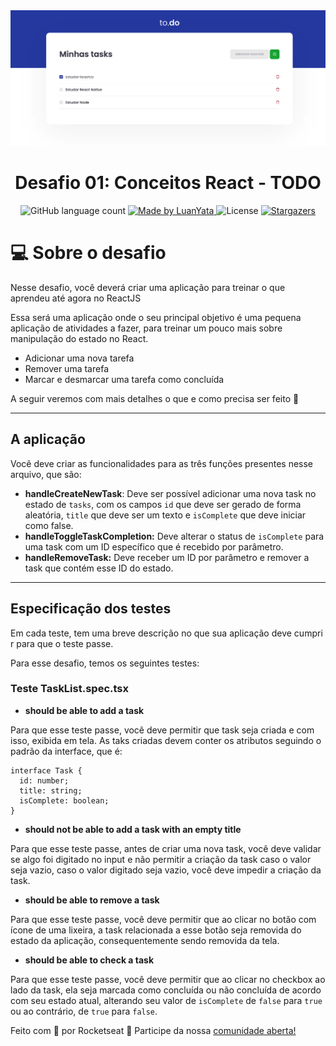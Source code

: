 
<img alt="Todo" src="./src/assets/layout.png" />

<h1 align="center">
 Desafio 01: Conceitos React - TODO 
</h1>

<p align="center">
  <img alt="GitHub language count" src="https://img.shields.io/github/languages/count/luanyata/Todo-Ignite?color=%2304D361">

  <a href="https://www.linkedin.com/in/luanyata/">
    <img alt="Made by LuanYata" src="https://img.shields.io/badge/made%20by-luanyata-%2304D361">
  </a>

  <img alt="License" src="https://img.shields.io/badge/license-MIT-%2304D361">

  <a href="https://github.com/luanyata/Todo-Ignite/stargazers">
    <img alt="Stargazers" src="https://img.shields.io/github/stars/luanyata/Todo-Ignite?style=social">
  </a>
</p>


# 💻 Sobre o desafio

Nesse desafio, você deverá criar uma aplicação para treinar o que aprendeu até agora no ReactJS

Essa será uma aplicação onde o seu principal objetivo é uma pequena aplicação de atividades a fazer, para treinar um pouco mais sobre manipulação do estado no React.

- Adicionar uma nova tarefa
- Remover uma tarefa
- Marcar e desmarcar uma tarefa como concluída

A seguir veremos com mais detalhes o que e como precisa ser feito 🚀

---
## A aplicação

Você deve criar as funcionalidades para as três funções presentes nesse arquivo, que são:

- **handleCreateNewTask**: Deve ser possível adicionar uma nova task no estado de `tasks`, com os campos `id` que deve ser gerado de forma aleatória, `title` que deve ser um texto e `isComplete` que deve iniciar como false.
- **handleToggleTaskCompletion:** Deve alterar o status de `isComplete` para uma task com um ID específico que é recebido por parâmetro.
- **handleRemoveTask:** Deve receber um ID por parâmetro e remover a task que contém esse ID do estado.

---
## Especificação dos testes

Em cada teste, tem uma breve descrição no que sua aplicação deve cumprir para que o teste passe.


Para esse desafio, temos os seguintes testes:

### Teste TaskList.spec.tsx

- **should be able to add a task**

Para que esse teste passe, você deve permitir que task seja criada e com isso, exibida em tela. As taks criadas devem conter os atributos seguindo o padrão da interface, que é:

```tsx
interface Task {
  id: number;
  title: string;
  isComplete: boolean;
}
```

- **should not be able to add a task with an empty title**

Para que esse teste passe, antes de criar uma nova task, você deve validar se algo foi digitado no input e não permitir a criação da task caso o valor seja vazio, caso o valor digitado seja vazio, você deve impedir a criação da task.

- **should be able to remove a task**

Para que esse teste passe, você deve permitir que ao clicar no botão com ícone de uma lixeira, a task relacionada a esse botão seja removida do estado da aplicação, consequentemente sendo removida da tela.

- **should be able to check a task**

Para que esse teste passe, você deve permitir que ao clicar no checkbox ao lado da task, ela seja marcada como concluída ou não concluída de acordo com seu estado atual, alterando seu valor de `isComplete` de `false` para `true` ou ao contrário, de `true` para `false`. 


Feito com 💜 por Rocketseat 👋 Participe da nossa [comunidade aberta!](https://discord.gg/pUU3CG4Z)
